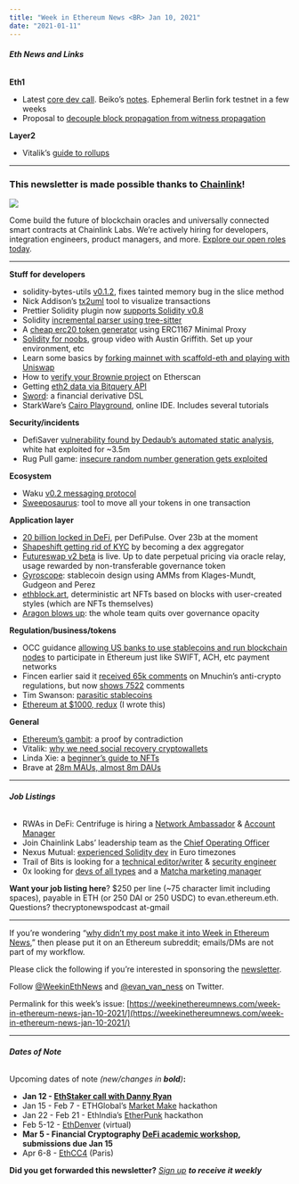 ```yaml
---
title: "Week in Ethereum News <BR> Jan 10, 2021"
date: "2021-01-11"
---
```


###### **Eth News and Links**

**Eth1**

- Latest [core dev call](https://youtu.be/ITVMTHzAcg0?t=345). Beiko’s [notes](https://twitter.com/TimBeiko/status/1347540679765811200). Ephemeral Berlin fork testnet in a few weeks
- Proposal to [decouple block propagation from witness propagation](https://ethresear.ch/t/the-great-alaskan-transaction-pipeline/8472)

**Layer2**

- Vitalik’s [guide to rollups](https://vitalik.ca/general/2021/01/05/rollup.html)

* * *

### **This newsletter is made possible thanks to [Chainlink](https://chain.link/)!**

![](https://weekinethereumnews.com/wp-content/uploads/2020/05/FE39n5_g.png)

Come build the future of blockchain oracles and universally connected smart contracts at Chainlink Labs. We’re actively hiring for developers, integration engineers, product managers, and more. [Explore our open roles today](http://chn.lk/careers).

* * *

**Stuff for developers**

- solidity-bytes-utils [v0.1.2](https://github.com/GNSPS/solidity-bytes-utils), fixes tainted memory bug in the slice method
- Nick Addison’s [tx2uml](https://twitter.com/naddison/status/1345974821813772291) tool to visualize transactions
- Prettier Solidity plugin now [supports Solidity v0.8](https://github.com/prettier-solidity/prettier-plugin-solidity/releases/tag/v1.0.0-beta.3)
- Solidity [incremental parser using tree-sitter](https://joranhonig.nl/incremental-parsing-of-solidity/)
- A [cheap erc20 token generator](https://www.reddit.com/r/ethereum/comments/ktbkcm/i_built_a_gasoptimized_erc20_token_generator/) using ERC1167 Minimal Proxy
- [Solidity for noobs](https://www.youtube.com/watch?v=0vAKP3Y-BLs), group video with Austin Griffith. Set up your environment, etc
- Learn some basics by [forking mainnet with scaffold-eth and playing with Uniswap](https://azfuller20.medium.com/swap-with-uniswap-wip-f15923349b3d)
- How to [verify your Brownie project](https://matnad.medium.com/how-to-verify-your-brownie-project-on-etherscan-82d6086644cf) on Etherscan
- Getting [eth2 data via Bitquery API](https://bitquery.io/blog/eth2-api)
- [Sword](https://github.com/Sword-Smith/Sword): a financial derivative DSL
- StarkWare’s [Cairo Playground](https://www.cairo-lang.org/playground/), online IDE. Includes several tutorials

**Security/incidents**

- DefiSaver [vulnerability found by Dedaub’s automated static analysis](https://medium.com/dedaub/ethereum-pawn-stars-5-7m-in-hard-assets-best-i-can-do-is-2-3m-b93604be503e), white hat exploited for ~3.5m
- Rug Pull game: [insecure random number generation gets exploited](https://www.rekt.news/schrodingers-stolen-nft/)

**Ecosystem**

- Waku [v0.2 messaging protocol](https://github.com/status-im/nim-waku/releases/tag/v0.2)
- [Sweeposaurus](https://sweeposaurus.com/): tool to move all your tokens in one transaction

**Application layer**

- [20 billion locked in DeFi](https://twitter.com/defipulse/status/1346600466747109376), per DefiPulse. Over 23b at the moment
- [Shapeshift getting rid of KYC](https://erikvoorhees.medium.com/no-more-kyc-with-shapeshift-6d95a3e63ddf) by becoming a dex aggregator
- [Futureswap v2 beta](https://medium.com/futureswap/announcing-futureswap-v2-on-chain-perpetuals-with-live-pricing-e6a440939033) is live. Up to date perpetual pricing via oracle relay, usage rewarded by non-transferable governance token
- [Gyroscope](https://twitter.com/GyroStable/status/1347573355818459136): stablecoin design using AMMs from Klages-Mundt, Gudgeon and Perez
- [ethblock.art](https://twitter.com/ethblockart/status/1346881475707285504), deterministic art NFTs based on blocks with user-created styles (which are NFTs themselves)
- [Aragon blows up](https://twitter.com/MyPaoG/status/1347418686857109506): the whole team quits over governance opacity

**Regulation/business/tokens**

- OCC guidance [allowing US banks to use stablecoins and run blockchain nodes](https://www.occ.gov/news-issuances/news-releases/2021/nr-occ-2021-2.html) to participate in Ethereum just like SWIFT, ACH, etc payment networks
- Fincen earlier said it [received 65k comments](https://twitter.com/iampaulgrewal/status/1347257516342669313) on Mnuchin’s anti-crypto regulations, but now [shows 7522](https://beta.regulations.gov/document/FINCEN-2020-0020-0001) comments
- Tim Swanson: [parasitic stablecoins](https://www.ofnumbers.com/2021/01/04/parasitic-stablecoins/)
- [Ethereum at $1000, redux](https://www.evanvanness.com/post/639356716421726208/ethereum-at-1000-redux) (I wrote this)

**General**

- [Ethereum’s gambit](https://thekscar.medium.com/ethereums-gambit-a-proof-by-contradiction-6972ef9c5916): a proof by contradiction
- Vitalik: [why we need social recovery cryptowallets](https://vitalik.ca/general/2021/01/11/recovery.html)
- Linda Xie: a [beginner’s guide to NFTs](https://linda.mirror.xyz/df649d61efb92c910464a4e74ae213c4cab150b9cbcc4b7fb6090fc77881a95d)
- Brave at [28m MAUs, almost 8m DAUs](https://twitter.com/BrendanEich/status/1346152967766884352)

* * *

###### **Job Listings**

- RWAs in DeFi: Centrifuge is hiring a [Network Ambassador](https://centrifuge.breezy.hr/p/771e051b9cdc01-centrifuge-network-ambassador) & [Account Manager](https://centrifuge.breezy.hr/p/f48a6912924b01-customer-success-manager)
- Join Chainlink Labs’ leadership team as the [Chief Operating Officer](https://jobs.lever.co/chainlink/5c228339-fb1f-46f6-849d-5d611c38f648?lever-origin=applied&lever-source%5B%5D=Week%20in%20Ethereum)
- Nexus Mutual: [experienced Solidity dev](https://angel.co/company/nexus-mutual-1/jobs/967538-smart-contract-engineer) in Euro timezones
- Trail of Bits is looking for a [technical editor/writer](https://jobs.lever.co/trailofbits/8bf936ff-b86c-462e-80b2-4d58004bc68d) & [security engineer](https://jobs.lever.co/trailofbits/4f459855-3299-462f-9e73-299a840d5baf)
- 0x looking for [devs of all types](https://0x.org/about/jobs) and a [Matcha marketing manager](https://boards.greenhouse.io/0x/jobs/4923909002)

**Want your job listing here**? $250 per line (~75 character limit including spaces), payable in ETH (or 250 DAI or 250 USDC) to evan.ethereum.eth. Questions? thecryptonewspodcast at-gmail

* * *

If you’re wondering “[why didn’t my post make it into Week in Ethereum News](https://www.evanvanness.com/post/179914035841/why-didnt-my-post-make-the-newsletter),” then please put it on an Ethereum subreddit; emails/DMs are not part of my workflow.

Please click the following if you’re interested in sponsoring the [newsletter](https://www.evanvanness.com/post/625741875743227904/evan-is-live-on-balancer).

Follow [@WeekinEthNews](https://twitter.com/WeekInEthNews) and [@evan\_van\_ness](https://twitter.com/evan_van_ness) on Twitter.

Permalink for this week’s issue: [https://weekinethereumnews.com/week-in-ethereum-news-jan-10-2021/](https://weekinethereumnews.com/week-in-ethereum-news-jan-10-2021/)

* * *

###### **Dates of Note**

Upcoming dates of note _(_new/changes in **bold**_)_**:**

- **Jan 12 - [EthStaker call with Danny Ryan](https://ethstaker.cc/event/community-call-15-w-danny-ryan/)**
- Jan 15 - Feb 7 - ETHGlobal’s [Market Make](https://marketmake.ethglobal.co/) hackathon
- Jan 22 - Feb 21 - EthIndia’s [EtherPunk](https://etherpunk.devfolio.co/) hackathon
- Feb 5-12 - [EthDenver](https://www.ethdenver.com/) (virtual)
- **Mar 5 - Financial Cryptography [DeFi academic workshop](https://fc21.ifca.ai/defi/), submissions due Jan 15**
- Apr 6-8 - [EthCC4](https://ethcc.io/) (Paris)

**Did you get forwarded this newsletter?** _[Sign up](https://weekinethereum.substack.com/subscribe#about) **to receive it weekly**_

